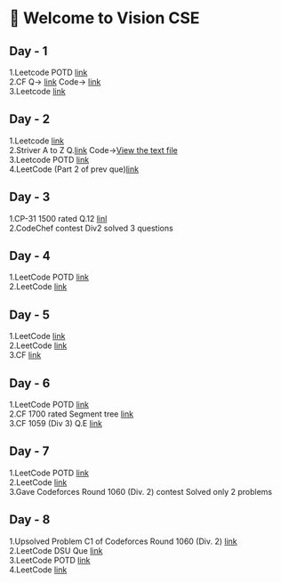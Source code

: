 # 👋 Welcome to Vision CSE  

## Day - 1 

1.Leetcode POTD [link](https://leetcode.com/problems/find-resultant-array-after-removing-anagrams/submissions/1800321550)</br>
2.CF Q-> [link](https://codeforces.com/contest/2160/problem/C) Code-> [link](https://codeforces.com/contest/2160/submission/343544320)</br>
3.Leetcode [link](https://leetcode.com/problems/design-exam-scores-tracker/submissions/1800455078)</br>

## Day - 2

1.Leetcode [link](https://leetcode.com/problems/count-primes/submissions/1800688127)</br>
2.Striver A to Z Q.[link](https://www.geeksforgeeks.org/problems/count-subarray-with-given-xor/1) Code->[View the text file](atz1.txt)</br>
3.Leetcode POTD [link](https://leetcode.com/problems/adjacent-increasing-subarrays-detection-i/submissions/1801170094)</br>
4.LeetCode (Part 2 of prev que)[link](https://leetcode.com/problems/adjacent-increasing-subarrays-detection-ii/submissions/1801172077)</br>

## Day - 3

1.CP-31 1500 rated Q.12 [linl](https://codeforces.com/contest/1466/submission/343827216)</br>
2.CodeChef contest Div2 solved 3 questions</br>

## Day - 4

1.LeetCode POTD [link](https://leetcode.com/problems/smallest-missing-non-negative-integer-after-operations/submissions/1803074206)</br>
2.LeetCode [link](https://leetcode.com/problems/koko-eating-bananas/submissions/1803095633)</br>

## Day - 5

1.LeetCode [link](https://leetcode.com/problems/max-area-of-island/submissions/1804197349)</br>
2.LeetCode [link](https://leetcode.com/problems/keys-and-rooms/submissions/1804178090)</br>
3.CF [link](https://codeforces.com/contest/2162/submission/344384173)</br>

## Day - 6

1.LeetCode POTD [link](https://leetcode.com/problems/maximum-number-of-distinct-elements-after-operations/submissions/1804766688)</br>
2.CF 1700 rated Segment tree [link](https://codeforces.com/contest/339/submission/344482487)</br>
3.CF 1059 (Div 3) Q.E [link](https://codeforces.com/contest/2162/problem/E)</br>

## Day - 7

1.LeetCode POTD [link](https://leetcode.com/problems/lexicographically-smallest-string-after-applying-operations/submissions/1805700001)</br>
2.LeetCode [link](https://leetcode.com/problems/lexicographically-smallest-permutation-greater-than-target/submissions/1805728722)</br>
3.Gave Codeforces Round 1060 (Div. 2) contest Solved only 2 problems </br>

## Day - 8

1.Upsolved Problem C1 of Codeforces Round 1060 (Div. 2) [link](https://codeforces.com/contest/2154/submission/344769921)</br>
2.LeetCode DSU Que [link](https://leetcode.com/problems/longest-consecutive-sequence/submissions/1806224602)</br>
3.LeetCode POTD [link](https://leetcode.com/problems/final-value-of-variable-after-performing-operations/submissions/1806549979)</br>
4.LeetCode [link](https://leetcode.com/problems/capacity-to-ship-packages-within-d-days/submissions/1806601475)</br>


